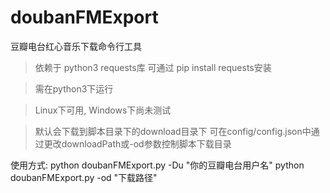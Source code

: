 # doubanFMExport
豆瓣电台红心音乐下载命令行工具
> 依赖于 python3 requests库
> 可通过 pip install requests安装

> 需在python3下运行

> Linux下可用, Windows下尚未测试

> 默认会下载到脚本目录下的download目录下
> 可在config/config.json中通过更改downloadPath或-od参数控制脚本下载目录

使用方式:
  python doubanFMExport.py -Du "你的豆瓣电台用户名"
  python doubanFMExport.py -od "下载路径"

